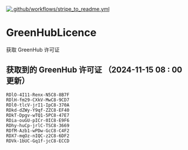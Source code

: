 [![.github/workflows/stripe_to_readme.yml](https://github.com/zjx-kimi/GreenHubLicence/actions/workflows/stripe_to_readme.yml/badge.svg)](https://github.com/zjx-kimi/GreenHubLicence/actions/workflows/stripe_to_readme.yml)
# GreenHubLicence
获取 GreenHub 许可证
## 获取到的 GreenHub 许可证 （2024-11-15 08 : 00 更新）
```
RDlO-4I11-Renx-N5C8-8B7F
RDlH-fm29-CXkV-MwC8-9CD7
RDl0-tlcV-jrI1-IpC8-370A
RDkd-dZWy-Y9qf-ZZC8-EF40
RDkT-Dpgv-wTQ1-5PC8-47E7
RDia-ouGU-pICr-0IC8-E9F6
RDhy-huCp-jrlC-TSC8-3669
RDfM-Azb1-wPDw-GcC8-C4F2
RDX7-mqOz-nIQC-z2C8-6DF2
RDVk-1bUC-Gq1f-jcC8-ECCD
```
